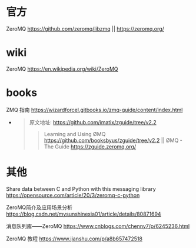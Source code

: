 
# 官方

ZeroMQ https://github.com/zeromq/libzmq || https://zeromq.org/

# wiki

ZeroMQ https://en.wikipedia.org/wiki/ZeroMQ

# books

ZMQ 指南 https://wizardforcel.gitbooks.io/zmq-guide/content/index.html
- > 原文地址: https://github.com/imatix/zguide/tree/v2.2
  >> Learning and Using ØMQ https://github.com/booksbyus/zguide/tree/v2.2 || ØMQ - The Guide https://zguide.zeromq.org/

# 其他

Share data between C and Python with this messaging library https://opensource.com/article/20/3/zeromq-c-python

ZeroMQ简介及应用场景分析 https://blog.csdn.net/mysunshinexia01/article/details/80871694

消息队列库——ZeroMQ https://www.cnblogs.com/chenny7/p/6245236.html

ZeroMQ 教程 https://www.jianshu.com/p/a8b657472518
